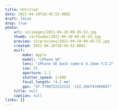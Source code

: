 ```yaml
---
title: Untitled
date: 2021-04-10T16:45:53.000Z
draft: false
drop: true
photo:
    url: s3/images/2021-04-10-09-45-53.jpg
    thumb: s3/thumbs/2021-04-10-09-45-53.jpg
    preview: s3/previews/2021-04-10-09-45-53.jpg
    created: 2021-04-10T16:45:53.000Z
    exif:
        make: Apple
        model: "iPhone SE"
        lens: "iPhone SE back camera 4.15mm f/2.2"
        iso: 25
        aperture: 2.2
        shutter_speed: 1/490
        focal_length: "4.2 mm"
        gps: "47.7780722222222 -122.204741666667"
    title: null
    caption: null
links: []
---
```

